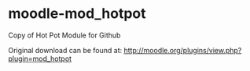 moodle-mod_hotpot
=================

Copy of Hot Pot Module for Github

Original download can be found at:
http://moodle.org/plugins/view.php?plugin=mod_hotpot